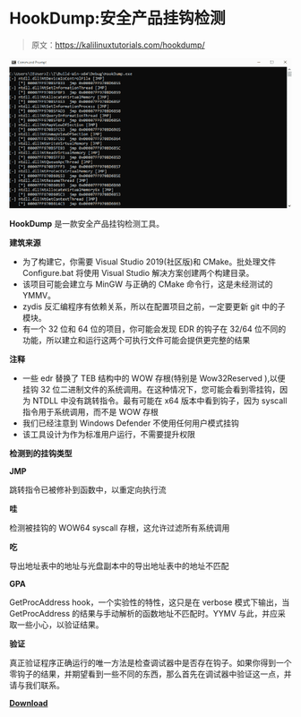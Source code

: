# HookDump:安全产品挂钩检测

> 原文：<https://kalilinuxtutorials.com/hookdump/>

[![HookDump : Security Product Hook Detection](img//9badcd7f6dd751152745dd3c2bb65e44.png "HookDump : Security Product Hook Detection")](https://1.bp.blogspot.com/-JnJKWooH4Mg/YMS9sZJmlHI/AAAAAAAAJes/-mTJiJ4_yGc3rhKUCVREHQB2mwPfj3s3wCLcBGAsYHQ/s640/HookDump.png)

**HookDump** 是一款安全产品挂钩检测工具。

**建筑来源**

*   为了构建它，你需要 Visual Studio 2019(社区版)和 CMake。批处理文件 Configure.bat 将使用 Visual Studio 解决方案创建两个构建目录。
*   该项目可能会建立与 MinGW 与正确的 CMake 命令行，这是未经测试的 YMMV。
*   zydis 反汇编程序有依赖关系，所以在配置项目之前，一定要更新 git 中的子模块。
*   有一个 32 位和 64 位的项目，你可能会发现 EDR 的钩子在 32/64 位不同的功能，所以建立和运行这两个可执行文件可能会提供更完整的结果

**注释**

*   一些 edr 替换了 TEB 结构中的 WOW 存根(特别是 Wow32Reserved ),以便挂钩 32 位二进制文件的系统调用。在这种情况下，您可能会看到零挂钩，因为 NTDLL 中没有跳转指令。最有可能在 x64 版本中看到钩子，因为 syscall 指令用于系统调用，而不是 WOW 存根
*   我们已经注意到 Windows Defender 不使用任何用户模式挂钩
*   该工具设计为作为标准用户运行，不需要提升权限

**检测到的挂钩类型**

**JMP**

跳转指令已被修补到函数中，以重定向执行流

**哇**

检测被挂钩的 WOW64 syscall 存根，这允许过滤所有系统调用

**吃**

导出地址表中的地址与光盘副本中的导出地址表中的地址不匹配

**GPA**

GetProcAddress hook，一个实验性的特性，这只是在 verbose 模式下输出，当 GetProcAddress 的结果与手动解析的函数地址不匹配时。YYMV 与此，并应采取一些小心，以验证结果。

**验证**

真正验证程序正确运行的唯一方法是检查调试器中是否存在钩子。如果你得到一个零钩子的结果，并期望看到一些不同的东西，那么首先在调试器中验证这一点，并请与我们联系。

[**Download**](https://github.com/zeroperil/HookDump#wow)